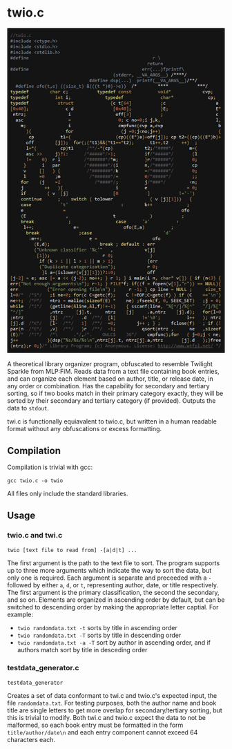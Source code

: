 # twio.c
![twio.c](twio.png)

A theoretical library organizer program, obfuscated to resemble Twilight Sparkle from MLP:FiM.
Reads data from a text file containing book entries, and can organize each element based on author, title, or release date, in any order or combination.
Has the capability for secondary and tertiary sorting, so if two books match in their primary category exactly, they will be sorted by their secondary and tertiary category (if provided).
Outputs the data to `stdout`.

twi.c is functionally equiavalent to twio.c, but written in a human readable format without any obfuscations or excess formatting.

## Compilation
Compilation is trivial with gcc:

    gcc twio.c -o twio

All files only include the standard libraries.

## Usage
### twio.c and twi.c
    twio [text file to read from] -[a|d|t] ...
The first argument is the path to the text file to sort. The program supports up to three more arguments which indicate the way to sort the data, but only one is required. Each argument is separate and preceeded with a `-` followed by either `a`, `d`, or `t`, representing author, date, or title respectively. The first argument is the primary classification, the second the secondary, and so on. Elements are organized in ascending order by default, but can be switched to descending order by making the appropriate letter captial. For example:
 * `twio randomdata.txt -t` sorts by title in ascending order
 * `twio randomdata.txt -T` sorts by title in descending order
 * `twio randomdata.txt -a -T` sort by author in ascending order, and if authors match sort by title in desceding order

### testdata_generator.c
    testdata_generator
Creates a set of data conformant to twi.c and twio.c's expected input, the file `randomdata.txt`. For testing purposes, both the author name and book title are single letters to get more overlap for secondary/tertiary sorting, but this is trivial to modify.
Both twi.c and twio.c expect the data to not be malformed, so each book entry must be formatted in the form `title/author/date\n` and each entry component cannot exceed 64 characters each.
